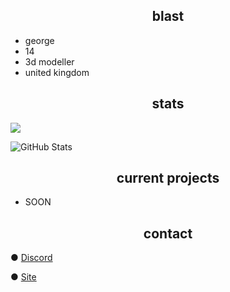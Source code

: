 
<h2 align="center">blast</h2>

- george
- 14
- 3d modeller 
- united kingdom

<h2 align="center">stats</h2>

![](https://komarev.com/ghpvc/?username=bIasted&color=blueviolet)

![GitHub Stats](https://github-readme-stats.vercel.app/api?username=bIasted&theme=dark)

<h2 align="center">current projects</h2>

-  SOON

<h2 align="center">contact</h2>

● [Discord](https://discord.com/users/983763943518523392)

● [Site](https://discord.com/users/983763943518523392)



